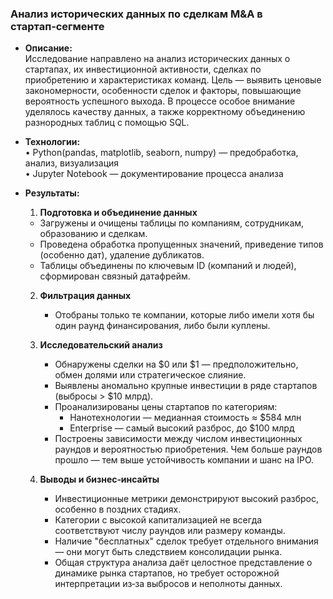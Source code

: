### Анализ исторических данных по сделкам M&A в стартап‑сегменте  

- **Описание:**  
  Исследование направлено на анализ исторических данных о стартапах, их инвестиционной активности, сделках по приобретению и характеристиках команд. Цель — выявить ценовые закономерности, особенности сделок и факторы, повышающие вероятность успешного выхода. В процессе особое внимание уделялось качеству данных, а также корректному объединению разнородных таблиц с помощью SQL.

- **Технологии:**  
  • Python(pandas, matplotlib, seaborn, numpy) — предобработка, анализ, визуализация  
  • Jupyter Notebook — документирование процесса анализа  

- **Результаты:**  
  1. **Подготовка и объединение данных**  
    - Загружены и очищены таблицы по компаниям, сотрудникам, образованию и сделкам.
    - Проведена обработка пропущенных значений, приведение типов (особенно дат), удаление дубликатов.
    - Таблицы объединены по ключевым ID (компаний и людей), сформирован связный датафрейм.
  2. **Фильтрация данных**  
     - Отобраны только те компании, которые либо имели хотя бы один раунд финансирования, либо были куплены.
  3. **Исследовательский анализ**  
     - Обнаружены сделки на $0 или $1 — предположительно, обмен долями или стратегическое слияние.
     - Выявлены аномально крупные инвестиции в ряде стартапов (выбросы > $10 млрд).
     - Проанализированы цены стартапов по категориям:
        - Нанотехнологии — медианная стоимость ≈ $584 млн
        - Enterprise — самый высокий разброс, до $100 млрд
     - Построены зависимости между числом инвестиционных раундов и вероятностью приобретения. Чем больше раундов прошло — тем выше устойчивость компании и шанс на IPO.

  4. **Выводы и бизнес‑инсайты**  
     - Инвестиционные метрики демонстрируют высокий разброс, особенно в поздних стадиях.
     - Категории с высокой капитализацией не всегда соответствуют числу раундов или размеру команды.
     - Наличие "бесплатных" сделок требует отдельного внимания — они могут быть следствием консолидации рынка.
     - Общая структура анализа даёт целостное представление о динамике рынка стартапов, но требует осторожной интерпретации из‑за выбросов и неполноты данных.
